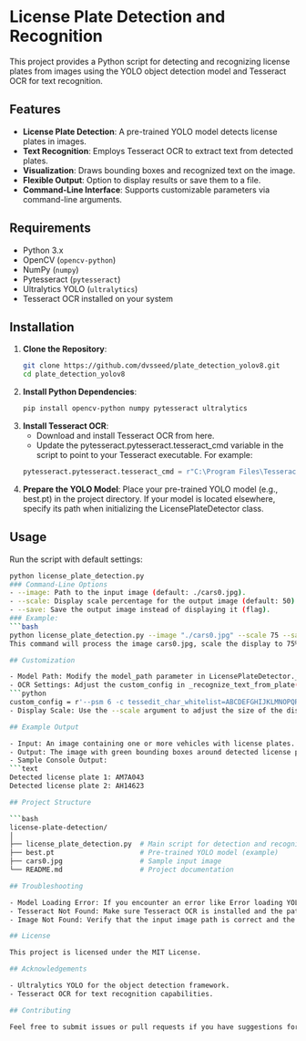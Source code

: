 # License Plate Detection and Recognition

This project provides a Python script for detecting and recognizing license plates from images using the YOLO object detection model and Tesseract OCR for text recognition.

## Features

- **License Plate Detection**: A pre-trained YOLO model detects license plates in images.
- **Text Recognition**: Employs Tesseract OCR to extract text from detected plates.
- **Visualization**: Draws bounding boxes and recognized text on the image.
- **Flexible Output**: Option to display results or save them to a file.
- **Command-Line Interface**: Supports customizable parameters via command-line arguments.

## Requirements

- Python 3.x
- OpenCV (`opencv-python`)
- NumPy (`numpy`)
- Pytesseract (`pytesseract`)
- Ultralytics YOLO (`ultralytics`)
- Tesseract OCR installed on your system

## Installation

1. **Clone the Repository**:
   ```bash
   git clone https://github.com/dvsseed/plate_detection_yolov8.git
   cd plate_detection_yolov8
2. **Install Python Dependencies**:
   ```bash
   pip install opencv-python numpy pytesseract ultralytics
3. **Install Tesseract OCR**:
   - Download and install Tesseract OCR from here.
   - Update the pytesseract.pytesseract.tesseract_cmd variable in the script to point to your Tesseract executable. For example:
   ```python
   pytesseract.pytesseract.tesseract_cmd = r"C:\Program Files\Tesseract-OCR\tesseract.exe"
4. **Prepare the YOLO Model**:
   Place your pre-trained YOLO model (e.g., best.pt) in the project directory. If your model is located elsewhere, specify its path when initializing the LicensePlateDetector class.

## Usage

Run the script with default settings:
```bash
python license_plate_detection.py
### Command-Line Options
- --image: Path to the input image (default: ./cars0.jpg).
- --scale: Display scale percentage for the output image (default: 50).
- --save: Save the output image instead of displaying it (flag).
### Example:
```bash
python license_plate_detection.py --image "./cars0.jpg" --scale 75 --save
This command will process the image cars0.jpg, scale the display to 75%, and save the result as output_cars0.jpg.

## Customization

- Model Path: Modify the model_path parameter in LicensePlateDetector.__init__() to use a different YOLO model.
- OCR Settings: Adjust the custom_config in _recognize_text_from_plate() to match your license plate format. For example, to allow specific characters:
```python
custom_config = r'--psm 6 -c tessedit_char_whitelist=ABCDEFGHIJKLMNOPQRSTUVWXYZ0123456789·'
- Display Scale: Use the --scale argument to adjust the size of the displayed or saved image.

## Example Output

- Input: An image containing one or more vehicles with license plates.
- Output: The image with green bounding boxes around detected license plates and the recognized text displayed above each box.
- Sample Console Output:
```text
Detected license plate 1: AM7A043
Detected license plate 2: AH14623

## Project Structure

```bash
license-plate-detection/
│
├── license_plate_detection.py  # Main script for detection and recognition
├── best.pt                     # Pre-trained YOLO model (example)
├── cars0.jpg                   # Sample input image
└── README.md                   # Project documentation

## Troubleshooting

- Model Loading Error: If you encounter an error like Error loading YOLO model: pickle data was truncated, ensure that the model file is not corrupted and the path is correct. You may need to re-download the model or check the file integrity.
- Tesseract Not Found: Make sure Tesseract OCR is installed and the path in the script is correctly set.
- Image Not Found: Verify that the input image path is correct and the file exists.

## License

This project is licensed under the MIT License.

## Acknowledgements

- Ultralytics YOLO for the object detection framework.
- Tesseract OCR for text recognition capabilities.

## Contributing

Feel free to submit issues or pull requests if you have suggestions for improvements or new features. Contributions are welcome!
